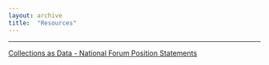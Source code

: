 ```yaml
---
layout: archive
title:  "Resources"
---
```

---
[Collections as Data - National Forum Position Statements](https://github.com/collectionsasdata/collectionsasdata.github.io/raw/master/aac_positionstatements.pdf)
